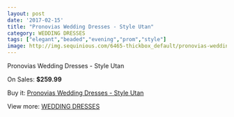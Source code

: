 ```yaml
---
layout: post
date: '2017-02-15'
title: "Pronovias Wedding Dresses - Style Utan"
category: WEDDING DRESSES
tags: ["elegant","beaded","evening","prom","style"]
image: http://img.sequinious.com/6465-thickbox_default/pronovias-wedding-dresses-style-utan.jpg
---
```

Pronovias Wedding Dresses - Style Utan

On Sales: **$259.99**
<a href="https://www.sequinious.com/wedding-dresses/2635-pronovias-wedding-dresses-style-utan.html"><amp-img layout="responsive" width="600" height="600" src="//img.sequinious.com/6465-thickbox_default/pronovias-wedding-dresses-style-utan.jpg" alt="Pronovias Wedding Dresses - Style Utan 0" /></a>

Buy it: [Pronovias Wedding Dresses - Style Utan](https://www.sequinious.com/wedding-dresses/2635-pronovias-wedding-dresses-style-utan.html "Pronovias Wedding Dresses - Style Utan")

View more: [WEDDING DRESSES](https://www.sequinious.com/2-wedding-dresses "WEDDING DRESSES")